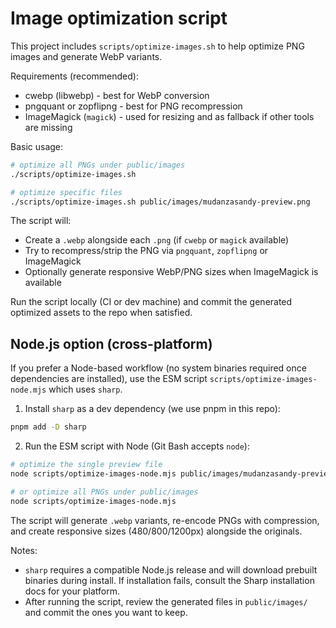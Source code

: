 # Image optimization script

This project includes `scripts/optimize-images.sh` to help optimize PNG images and generate WebP variants.

Requirements (recommended):

- cwebp (libwebp) - best for WebP conversion
- pngquant or zopflipng - best for PNG recompression
- ImageMagick (`magick`) - used for resizing and as fallback if other tools are missing

Basic usage:

```bash
# optimize all PNGs under public/images
./scripts/optimize-images.sh

# optimize specific files
./scripts/optimize-images.sh public/images/mudanzasandy-preview.png
```

The script will:

- Create a `.webp` alongside each `.png` (if `cwebp` or `magick` available)
- Try to recompress/strip the PNG via `pngquant`, `zopflipng` or ImageMagick
- Optionally generate responsive WebP/PNG sizes when ImageMagick is available

Run the script locally (CI or dev machine) and commit the generated optimized assets to the repo when satisfied.

## Node.js option (cross-platform)

If you prefer a Node-based workflow (no system binaries required once dependencies are installed), use the ESM script `scripts/optimize-images-node.mjs` which uses `sharp`.

1. Install `sharp` as a dev dependency (we use pnpm in this repo):

```bash
pnpm add -D sharp
```

2. Run the ESM script with Node (Git Bash accepts `node`):

```bash
# optimize the single preview file
node scripts/optimize-images-node.mjs public/images/mudanzasandy-preview.png

# or optimize all PNGs under public/images
node scripts/optimize-images-node.mjs
```

The script will generate `.webp` variants, re-encode PNGs with compression, and create responsive sizes (480/800/1200px) alongside the originals.

Notes:

- `sharp` requires a compatible Node.js release and will download prebuilt binaries during install. If installation fails, consult the Sharp installation docs for your platform.
- After running the script, review the generated files in `public/images/` and commit the ones you want to keep.
